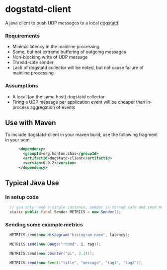 # dogstatd-client
A java client to push UDP messages to a local [dogstatd](http://docs.datadoghq.com/guides/dogstatsd/).

### Requirements
* Minimal latency in the mainline processing
* Some, but not extreme buffering of outgoing messages
* Non-blocking write of UDP message
* Thread-safe sender
* Lack of dogstatd collector will be noted, but not cause failure of mainline processing

### Assumptions
* A local (on the same host) dogstatd collector
* Firing a UDP message per application event will be cheaper than in-process aggregation of events

## Use with Maven
To include dogstatd-client in your maven build, use the following fragment in your pom.
```xml
      <dependency>
        <groupId>org.honton.chas</groupId>
        <artifactId>dogstatd-client</artifactId>
        <version>0.0.2</version>
      </dependency>
```

## Typical Java Use

### In setup code
```java
  // you only need a single instance, Sender is thread safe and send method does not block caller
  static public final Sender METRICS = new Sender();
```

### Sending some example metrics
```java
  METRICS.send(new Histogram("histogram.name", latency);
  
  METRICS.send(new Gauge("round", i, tag));
  
  METRICS.send(new Counter("pi", 3.14));
  
  METRICS.send(new Event("title", "message", "tag1", "tag2"));
```
